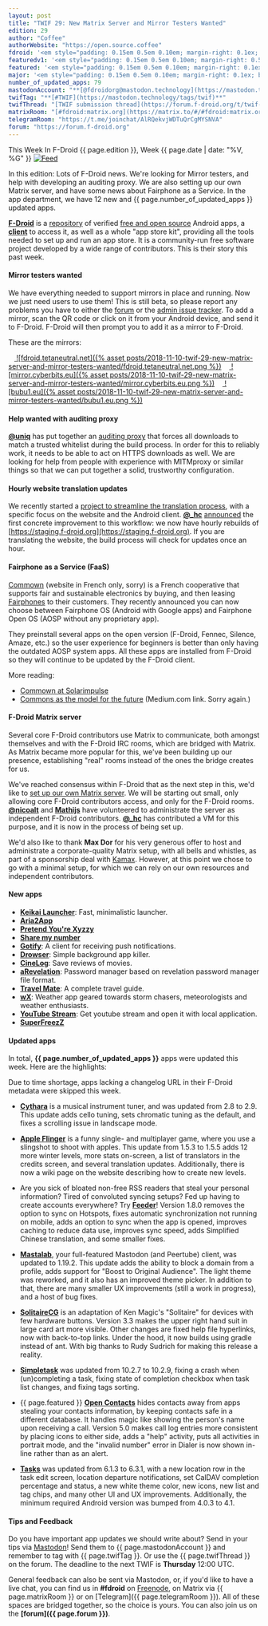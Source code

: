 ```yaml
---
layout: post
title: "TWIF 29: New Matrix Server and Mirror Testers Wanted"
edition: 29
author: "Coffee"
authorWebsite: "https://open.source.coffee"
fdroid: '<em style="padding: 0.15em 0.5em 0.10em; margin-right: 0.1ex; border-style: solid; border-width: medium; border-radius: 1em; color: #0d47a1; font-style: normal; font-weight: bold;">F-Droid</em>'
featuredv1: '<em style="padding: 0.15em 0.5em 0.10em; margin-right: 0.5ex; box-shadow: 0.1em 0.05em 0.1em rgba(0, 0, 0, 0.3); border-radius: 1em; color: black; background: linear-gradient(orange, yellow);">Featured</em>'
featured: '<em style="padding: 0.15em 0.5em 0.10em; margin-right: 0.1ex; border-style: solid; border-width: medium; border-radius: 1em; color: orange; font-style: normal; font-weight: bold;">Featured</em>'
major: '<em style="padding: 0.15em 0.5em 0.10em; margin-right: 0.1ex; border-style: solid; border-width: medium; border-radius: 1em; color: #8ab000; font-style: normal; font-weight: bold;">Major</em>'
number_of_updated_apps: 79
mastodonAccount: "**[@fdroidorg@mastodon.technology](https://mastodon.technology/@fdroidorg)**"
twifTag: "**[#TWIF](https://mastodon.technology/tags/twif)**"
twifThread: "[TWIF submission thread](https://forum.f-droid.org/t/twif-submission-thread)"
matrixRoom: "[#fdroid:matrix.org](https://matrix.to/#/#fdroid:matrix.org)"
telegramRoom: "https://t.me/joinchat/AlRQekvjWDTuQrCgMYSNVA"
forum: "https://forum.f-droid.org"
---
```


This Week In F-Droid {{ page.edition }}, Week {{ page.date | date: "%V, %G" }} <a href="{{ site.baseurl }}/feed.xml"><img src="{% asset Feed-icon-16x16.png %}" alt="Feed"></a>

In this edition: Lots of F-Droid news. We're looking for Mirror testers, and help with developing an auditing proxy. We are also setting up our own Matrix server, and have some news about Fairphone as a Service. In the app department, we have 12 new and {{ page.number_of_updated_apps }} updated apps.
<!--more-->

**[F-Droid](https://f-droid.org/)** is a [repository](https://f-droid.org/packages/) of verified [free and open source](https://en.wikipedia.org/wiki/Free_and_open-source_software) Android apps, a **[client](https://f-droid.org/app/org.fdroid.fdroid)** to access it, as well as a whole "app store kit", providing all the tools needed to set up and run an app store. It is a community-run free software project developed by a wide range of contributors. This is their story this past week.

#### Mirror testers wanted

We have everything needed to support mirrors in place and running. Now we just need users to use them! This is still beta, so please report any problems you have to either the [forum](https://forum.f-droid.org/t/call-for-testing-add-a-mirror-as-a-source-for-your-f-droid/4490) or the [admin issue tracker](https://gitlab.com/fdroid/admin/issues). To add a mirror, scan the QR code or click on it from your Android device, and send it to F-Droid. F-Droid will then prompt you to add it as a mirror to F-Droid.

These are the mirrors:

&nbsp;&nbsp;&nbsp;<a href="https://fdroid.tetaneutral.net/fdroid/repo?fingerprint=43238D512C1E5EB2D6569F4A3AFBF5523418B82E0A3ED1552770ABB9A9C9CCAB">
![fdroid.tetaneutral.net]({% asset posts/2018-11-10-twif-29-new-matrix-server-and-mirror-testers-wanted/fdroid.tetaneutral.net.png %})</a>
&nbsp;&nbsp;&nbsp;<a href="https://mirror.cyberbits.eu/fdroid/repo?fingerprint=43238D512C1E5EB2D6569F4A3AFBF5523418B82E0A3ED1552770ABB9A9C9CCAB">
![mirror.cyberbits.eu]({% asset posts/2018-11-10-twif-29-new-matrix-server-and-mirror-testers-wanted/mirror.cyberbits.eu.png %})</a>
&nbsp;&nbsp;&nbsp;<a href="https://bubu1.eu/fdroid/repo?fingerprint=43238D512C1E5EB2D6569F4A3AFBF5523418B82E0A3ED1552770ABB9A9C9CCAB">
![bubu1.eu]({% asset posts/2018-11-10-twif-29-new-matrix-server-and-mirror-testers-wanted/bubu1.eu.png %})</a>

#### Help wanted with auditing proxy

**[@uniq](https://chaos.social/@uniq)** has put together an [auditing proxy](https://gitlab.com/fdroid/fdroidserver/issues/418) that forces all downloads to match a trusted whitelist during the build process. In order for this to reliably work, it needs to be able to act on HTTPS downloads as well. We are looking for help from people with experience with MITMproxy or similar things so that we can put together a solid, trustworthy configuration.

#### Hourly website translation updates

We recently started a [project to streamline the translation process](https://forum.f-droid.org/t/calling-all-translators-new-project-to-streamline-translation-process/3877), with a specific focus on the website and the Android client. **[@\_hc](https://forum.f-droid.org/u/hans)** [announced](https://forum.f-droid.org/t/calling-all-translators-new-project-to-streamline-translation-process/3877/38) the first concrete improvement to this workflow: we now have hourly rebuilds of [https://staging.f-droid.org](https://staging.f-droid.org). If you are translating the website, the build process will check for updates once an hour.

#### Fairphone as a Service (FaaS)

[Commown](https://commown.fr) (website in French only, sorry) is a French cooperative that supports fair and sustainable electronics by buying, and then leasing [Fairphones](https://www.fairphone.com/en/) to their customers. They recently announced you can now choose between Fairphone OS (Android with Google apps) and Fairphone Open OS (AOSP without any proprietary app).

They preinstall several apps on the open version (F-Droid, Fennec, Silence, Amaze, etc.) so the user experience for beginners is better than only having the outdated AOSP system apps. All these apps are installed from F-Droid so they will continue to be updated by the F-Droid client.

More reading:

* [Commown at Solarimpulse](https://solarimpulse.com/companies/commown)
* [Commons as the model for the future](https://medium.com/@myriamboure/commons-the-model-of-post-liberal-capitalism-55375f052a22) (Medium.com link. Sorry again.)

#### F-Droid Matrix server

Several core F-Droid contributors use Matrix to communicate, both amongst themselves and with the F-Droid IRC rooms, which are bridged with Matrix. As Matrix became more popular for this, we've been building up our presence, establishing "real" rooms instead of the ones the bridge creates for us.

We've reached consensus within F-Droid that as the next step in this, we'd like to [set up our own Matrix server](https://gitlab.com/fdroid/admin/issues/94). We will be starting out small, only allowing core F-Droid contributors access, and only for the F-Droid rooms. **[@nicoalt](https://forum.f-droid.org/u/nicoalt)** and **[Mathijs](https://forum.f-droid.org/u/mvgorcum)** have volunteered to administrate the server as independent F-Droid contributors. **[@\_hc](https://forum.f-droid.org/u/hans)** has contributed a VM for this purpose, and it is now in the process of being set up.

We'd also like to thank **Max Dor** for his very generous offer to host and administrate a corporate-quality Matrix setup, with all bells and whistles, as part of a sponsorship deal with [Kamax](https://www.kamax.io). However, at this point we chose to go with a minimal setup, for which we can rely on our own resources and independent contributors.

#### New apps

* **[Keikai Launcher](https://f-droid.org/app/com.anpmech.launcher)**: Fast, minimalistic launcher.
* **[Aria2App](https://f-droid.org/app/com.gianlu.aria2app)**
* **[Pretend You're Xyzzy](https://f-droid.org/app/com.gianlu.pretendyourexyzzy)**
* **[Share my number](https://f-droid.org/app/com.github.characterdog.share_my_number)**
* **[Gotify](https://f-droid.org/app/com.github.gotify)**: A client for receiving push notifications.
* **[Drowser](https://f-droid.org/app/com.jarsilio.android.drowser)**: Simple background app killer.
* **[CineLog](https://f-droid.org/app/com.ulicae.cinelog)**: Save reviews of movies.
* **[aRevelation](https://f-droid.org/app/de.igloffstein.maik.aRevelation)**: Password manager based on revelation password manager file format.
* **[Travel Mate](https://f-droid.org/app/io.github.project_travel_mate)**: A complete travel guide.
* **[wX](https://f-droid.org/app/joshuatee.wx)**: Weather app geared towards storm chasers, meteorologists and weather enthusiasts.
* **[YouTube Stream](https://f-droid.org/app/org.thiolliere.youtubestream)**: Get youtube stream and open it with local application.
* **[SuperFreezZ](https://f-droid.org/app/superfreeze.tool.android)**

#### Updated apps

In total, **{{ page.number_of_updated_apps }}** apps were updated this week. Here are the highlights:

Due to time shortage, apps lacking a changelog URL in their F-Droid metadata were skipped this week.

* **[Cythara](https://f-droid.org/app/com.github.cythara)** is a musical instrument tuner, and was updated from 2.8 to 2.9. This update adds cello tuning, sets chromatic tuning as the default, and fixes a scrolling issue in landscape mode.

* **[Apple Flinger](https://f-droid.org/app/com.gitlab.ardash.appleflinger.android)** is a funny single- and multiplayer game, where you use a slingshot to shoot with apples. This update from 1.5.3 to 1.5.5 adds 12 more winter levels, more stats on-screen, a list of translators in the credits screen, and several translation updates. Additionally, there is now a wiki page on the website describing how to create new levels.

* Are you sick of bloated non-free RSS readers that steal your personal information? Tired of convoluted syncing setups? Fed up having to create accounts everywhere? Try **[Feeder](https://f-droid.org/app/com.nononsenseapps.feeder)**! Version 1.8.0 removes the option to sync on Hotspots, fixes automatic synchronization not running on mobile, adds an option to sync when the app is opened, improves caching to reduce data use, improves sync speed, adds Simplified Chinese translation, and some smaller fixes.

* **[Mastalab](https://f-droid.org/app/fr.gouv.etalab.mastodon)**, your full-featured Mastodon (and Peertube) client, was updated to 1.19.2. This update adds the ability to block a domain from a profile, adds support for "Boost to Original Audience". The light theme was reworked, and it also has an improved theme picker. In addition to that, there are many smaller UX improvements (still a work in progress), and a host of bug fixes.

* **[SolitaireCG](https://f-droid.org/app/net.sourceforge.solitaire_cg)** is an adaptation of Ken Magic's "Solitaire" for devices with few hardware buttons. Version 3.3 makes the upper right hand suit in large card art more visible. Other changes are fixed help file hyperlinks, now with back-to-top links. Under the hood, it now builds using gradle instead of ant. With big thanks to Rudy Sudrich for making this release a reality.

* **[Simpletask](https://f-droid.org/app/nl.mpcjanssen.simpletask)** was updated from 10.2.7 to 10.2.9, fixing a crash when (un)completing a task, fixing state of completion checkbox when task list changes, and fixing tags sorting.

* {{ page.featured }} **[Open Contacts](https://f-droid.org/app/opencontacts.open.com.opencontacts)** hides contacts away from apps stealing your contacts information, by keeping contacts safe in a different database. It handles magic like showing the person's name upon receiving a call. Version 5.0 makes call log entries more consistent by placing icons to either side, adds a "help" activity, puts all activities in portrait mode, and the "invalid number" error in Dialer is now shown in-line rather than as an alert.

* **[Tasks](https://f-droid.org/app/org.tasks)** was updated from 6.1.3 to 6.3.1, with a new location row in the task edit screen, location departure notifications, set CalDAV completion percentage and status, a new white theme color, new icons, new list and tag chips, and many other UI and UX improvements. Additionally, the minimum required Android version was bumped from 4.0.3 to 4.1.

#### Tips and Feedback

Do you have important app updates we should write about? Send in your tips via [Mastodon](https://joinmastodon.org)! Send them to {{ page.mastodonAccount }} and remember to tag with {{ page.twifTag }}. Or use the {{ page.twifThread }} on the forum. The deadline to the next TWIF is **Thursday** 12:00 UTC.

General feedback can also be sent via Mastodon, or, if you'd like to have a live chat, you can find us in **#fdroid** on [Freenode](https://freenode.net), on Matrix via {{ page.matrixRoom }} or on [Telegram]({{ page.telegramRoom }}). All of these spaces are bridged together, so the choice is yours. You can also join us on the **[forum]({{ page.forum }})**.
